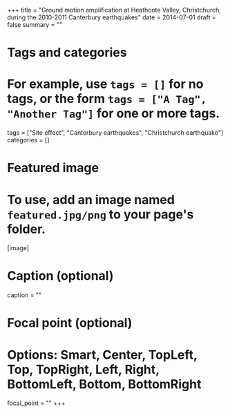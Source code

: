 +++
title = "Ground motion amplification at Heathcote Valley, Christchurch, during the 2010-2011 Canterbury earthquakes"
date = 2014-07-01
draft = false
summary = ""

# Tags and categories
# For example, use `tags = []` for no tags, or the form `tags = ["A Tag", "Another Tag"]` for one or more tags.
tags = ["Site effect", "Canterbury earthquakes", "Christchurch earthquake"]
categories = []

# Featured image
# To use, add an image named `featured.jpg/png` to your page's folder. 
[image]
  # Caption (optional)
  caption = ""

  # Focal point (optional)
  # Options: Smart, Center, TopLeft, Top, TopRight, Left, Right, BottomLeft, Bottom, BottomRight
  focal_point = ""
+++



